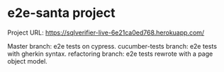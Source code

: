 # e2e-santa project

Project URL: https://sqlverifier-live-6e21ca0ed768.herokuapp.com/

Master branch: e2e tests on cypress.
cucumber-tests branch: e2e tests with gherkin syntax.
refactoring branch:  e2e tests rewrote with a page object model.
